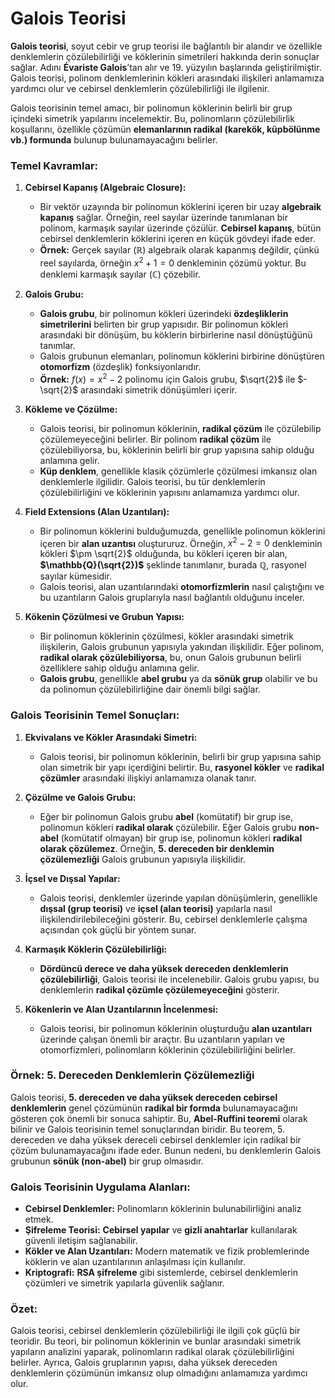 # Galois Teorisi

**Galois teorisi**, soyut cebir ve grup teorisi ile bağlantılı bir alandır ve özellikle denklemlerin çözülebilirliği ve köklerinin simetrileri hakkında derin sonuçlar sağlar. Adını **Évariste Galois**’tan alır ve 19. yüzyılın başlarında geliştirilmiştir. Galois teorisi, polinom denklemlerinin kökleri arasındaki ilişkileri anlamamıza yardımcı olur ve cebirsel denklemlerin çözülebilirliği ile ilgilenir.

Galois teorisinin temel amacı, bir polinomun köklerinin belirli bir grup içindeki simetrik yapılarını incelemektir. Bu, polinomların çözülebilirlik koşullarını, özellikle çözümün **elemanlarının radikal (karekök, küpbölünme vb.) formunda** bulunup bulunamayacağını belirler.

### Temel Kavramlar:

1. **Cebirsel Kapanış (Algebraic Closure):**

   * Bir vektör uzayında bir polinomun köklerini içeren bir uzay **algebraik kapanış** sağlar. Örneğin, reel sayılar üzerinde tanımlanan bir polinom, karmaşık sayılar üzerinde çözülür. **Cebirsel kapanış**, bütün cebirsel denklemlerin köklerini içeren en küçük gövdeyi ifade eder.
   * **Örnek:** Gerçek sayılar (ℝ) algebraik olarak kapanmış değildir, çünkü reel sayılarda, örneğin $x^2 + 1 = 0$ denkleminin çözümü yoktur. Bu denklemi karmaşık sayılar ($\mathbb{C}$) çözebilir.

2. **Galois Grubu:**

   * **Galois grubu**, bir polinomun kökleri üzerindeki **özdeşliklerin simetrilerini** belirten bir grup yapısıdır. Bir polinomun kökleri arasındaki bir dönüşüm, bu köklerin birbirlerine nasıl dönüştüğünü tanımlar.
   * Galois grubunun elemanları, polinomun köklerini birbirine dönüştüren **otomorfizm** (özdeşlik) fonksiyonlarıdır.
   * **Örnek:** $f(x) = x^2 - 2$ polinomu için Galois grubu, $\sqrt{2}$ ile $-\sqrt{2}$ arasındaki simetrik dönüşümleri içerir.

3. **Kökleme ve Çözülme:**

   * Galois teorisi, bir polinomun köklerinin, **radikal çözüm** ile çözülebilip çözülemeyeceğini belirler. Bir polinom **radikal çözüm** ile çözülebiliyorsa, bu, köklerinin belirli bir grup yapısına sahip olduğu anlamına gelir.
   * **Küp denklem**, genellikle klasik çözümlerle çözülmesi imkansız olan denklemlerle ilgilidir. Galois teorisi, bu tür denklemlerin çözülebilirliğini ve köklerinin yapısını anlamamıza yardımcı olur.

4. **Field Extensions (Alan Uzantıları):**

   * Bir polinomun köklerini bulduğumuzda, genellikle polinomun köklerini içeren bir **alan uzantısı** oluştururuz. Örneğin, $x^2 - 2 = 0$ denkleminin kökleri $\pm \sqrt{2}$ olduğunda, bu kökleri içeren bir alan, **$\mathbb{Q}(\sqrt{2})$** şeklinde tanımlanır, burada **$\mathbb{Q}$**, rasyonel sayılar kümesidir.
   * Galois teorisi, alan uzantılarındaki **otomorfizmlerin** nasıl çalıştığını ve bu uzantıların Galois gruplarıyla nasıl bağlantılı olduğunu inceler.

5. **Kökenin Çözülmesi ve Grubun Yapısı:**

   * Bir polinomun köklerinin çözülmesi, kökler arasındaki simetrik ilişkilerin, Galois grubunun yapısıyla yakından ilişkilidir. Eğer polinom, **radikal olarak çözülebiliyorsa**, bu, onun Galois grubunun belirli özelliklere sahip olduğu anlamına gelir.
   * **Galois grubu**, genellikle **abel grubu** ya da **sönük grup** olabilir ve bu da polinomun çözülebilirliğine dair önemli bilgi sağlar.

### Galois Teorisinin Temel Sonuçları:

1. **Ekvivalans ve Kökler Arasındaki Simetri:**

   * Galois teorisi, bir polinomun köklerinin, belirli bir grup yapısına sahip olan simetrik bir yapı içerdiğini belirtir. Bu, **rasyonel kökler** ve **radikal çözümler** arasındaki ilişkiyi anlamamıza olanak tanır.

2. **Çözülme ve Galois Grubu:**

   * Eğer bir polinomun Galois grubu **abel** (komütatif) bir grup ise, polinomun kökleri **radikal olarak** çözülebilir. Eğer Galois grubu **non-abel** (komütatif olmayan) bir grup ise, polinomun kökleri **radikal olarak çözülemez**. Örneğin, **5. dereceden bir denklemin çözülemezliği** Galois grubunun yapısıyla ilişkilidir.

3. **İçsel ve Dışsal Yapılar:**

   * Galois teorisi, denklemler üzerinde yapılan dönüşümlerin, genellikle **dışsal (grup teorisi)** ve **içsel (alan teorisi)** yapılarla nasıl ilişkilendirilebileceğini gösterir. Bu, cebirsel denklemlerle çalışma açısından çok güçlü bir yöntem sunar.

4. **Karmaşık Köklerin Çözülebilirliği:**

   * **Dördüncü derece ve daha yüksek dereceden denklemlerin çözülebilirliği**, Galois teorisi ile incelenebilir. Galois grubu yapısı, bu denklemlerin **radikal çözümle çözülemeyeceğini** gösterir.

5. **Kökenlerin ve Alan Uzantılarının İncelenmesi:**

   * Galois teorisi, bir polinomun köklerinin oluşturduğu **alan uzantıları** üzerinde çalışan önemli bir araçtır. Bu uzantıların yapıları ve otomorfizmleri, polinomların köklerinin çözülebilirliğini belirler.

### Örnek: 5. Dereceden Denklemlerin Çözülemezliği

Galois teorisi, **5. dereceden ve daha yüksek dereceden cebirsel denklemlerin** genel çözümünün **radikal bir formda** bulunamayacağını gösteren çok önemli bir sonuca sahiptir. Bu, **Abel-Ruffini teoremi** olarak bilinir ve Galois teorisinin temel sonuçlarından biridir. Bu teorem, 5. dereceden ve daha yüksek dereceli cebirsel denklemler için radikal bir çözüm bulunamayacağını ifade eder. Bunun nedeni, bu denklemlerin Galois grubunun **sönük (non-abel)** bir grup olmasıdır.

### Galois Teorisinin Uygulama Alanları:

* **Cebirsel Denklemler:** Polinomların köklerinin bulunabilirliğini analiz etmek.
* **Şifreleme Teorisi:** **Cebirsel yapılar** ve **gizli anahtarlar** kullanılarak güvenli iletişim sağlanabilir.
* **Kökler ve Alan Uzantıları:** Modern matematik ve fizik problemlerinde köklerin ve alan uzantılarının anlaşılması için kullanılır.
* **Kriptografi:** **RSA şifreleme** gibi sistemlerde, cebirsel denklemlerin çözümleri ve simetrik yapılarla güvenlik sağlanır.

### Özet:

Galois teorisi, cebirsel denklemlerin çözülebilirliği ile ilgili çok güçlü bir teoridir. Bu teori, bir polinomun köklerinin ve bunlar arasındaki simetrik yapıların analizini yaparak, polinomların radikal olarak çözülebilirliğini belirler. Ayrıca, Galois gruplarının yapısı, daha yüksek dereceden denklemlerin çözümünün imkansız olup olmadığını anlamamıza yardımcı olur.
